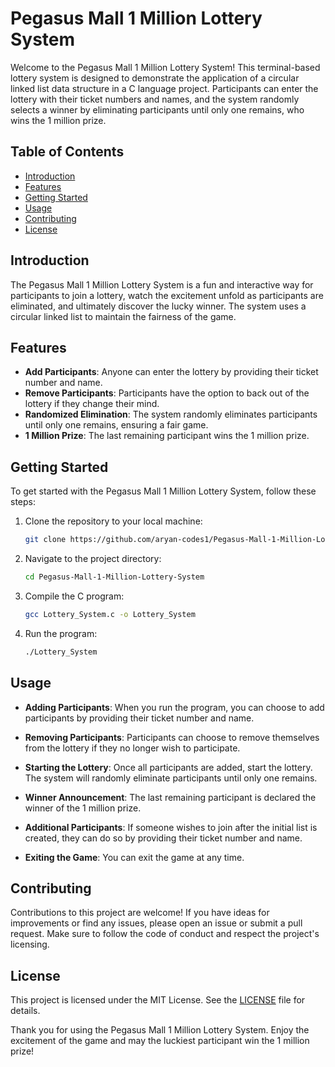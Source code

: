 # Pegasus Mall 1 Million Lottery System

Welcome to the Pegasus Mall 1 Million Lottery System! This terminal-based lottery system is designed to demonstrate the application of a circular linked list data structure in a C language project. Participants can enter the lottery with their ticket numbers and names, and the system randomly selects a winner by eliminating participants until only one remains, who wins the 1 million prize.

## Table of Contents

- [Introduction](#introduction)
- [Features](#features)
- [Getting Started](#getting-started)
- [Usage](#usage)
- [Contributing](#contributing)
- [License](#license)

## Introduction

The Pegasus Mall 1 Million Lottery System is a fun and interactive way for participants to join a lottery, watch the excitement unfold as participants are eliminated, and ultimately discover the lucky winner. The system uses a circular linked list to maintain the fairness of the game.

## Features

- **Add Participants**: Anyone can enter the lottery by providing their ticket number and name.
- **Remove Participants**: Participants have the option to back out of the lottery if they change their mind.
- **Randomized Elimination**: The system randomly eliminates participants until only one remains, ensuring a fair game.
- **1 Million Prize**: The last remaining participant wins the 1 million prize.

## Getting Started

To get started with the Pegasus Mall 1 Million Lottery System, follow these steps:

1. Clone the repository to your local machine:

   ```bash
   git clone https://github.com/aryan-codes1/Pegasus-Mall-1-Million-Lottery-System.git

2. Navigate to the project directory:
   ```bash
   cd Pegasus-Mall-1-Million-Lottery-System
3. Compile the C program:
    ```bash
    gcc Lottery_System.c -o Lottery_System
4. Run the program:
    ```bash
    ./Lottery_System
## Usage
- **Adding Participants**: When you run the program, you can choose to add participants by providing their ticket number and name.

- **Removing Participants**: Participants can choose to remove themselves from the lottery if they no longer wish to participate.

- **Starting the Lottery**: Once all participants are added, start the lottery. The system will randomly eliminate participants until only one remains.

- **Winner Announcement**: The last remaining participant is declared the winner of the 1 million prize.

- **Additional Participants**: If someone wishes to join after the initial list is created, they can do so by providing their ticket number and name.

- **Exiting the Game**: You can exit the game at any time.

## Contributing
Contributions to this project are welcome! If you have ideas for improvements or find any issues, please open an issue or submit a pull request. Make sure to follow the code of conduct and respect the project's licensing.

## License
This project is licensed under the MIT License. See the [LICENSE](https://github.com/aryan-codes1/Pegasus-Mall-1-Million-Lottery-System/blob/7c54bf615e84974c6854c3b4e60acb06e01c90a8/LICENSE) file for details.

Thank you for using the Pegasus Mall 1 Million Lottery System. Enjoy the excitement of the game and may the luckiest participant win the 1 million prize!